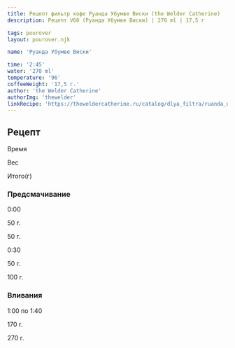 ```yaml
---
title: Рецепт фильтр кофе Руанда Убумве Виски (the Welder Catherine)
description: Рецепт V60 (Руанда Убумве Виски) | 270 ml | 17,5 г

tags: pourover
layout: pourover.njk

name: 'Руанда Убумве Виски'

time: '2:45'
water: '270 ml'
temperature: '96'
coffeeWeight: '17,5 г.'
author: 'the Welder Catherine'
authorImg: 'thewelder'
linkRecipe: 'https://theweldercatherine.ru/catalog/dlya_filtra/ruanda_ubumve_viski/'
---
```


## Рецепт


<div class="time-line">

Время

Вес

Итого(г)

</div>

### Предсмачивание

<div class="time-line">

0:00

50 г.

50 г.

</div>

<div class="time-line">

0:30

50 г.

100 г.

</div>


### Вливания

<div class="time-line">

1:00 по 1:40

170 г.

270 г.

</div>
<br/>
